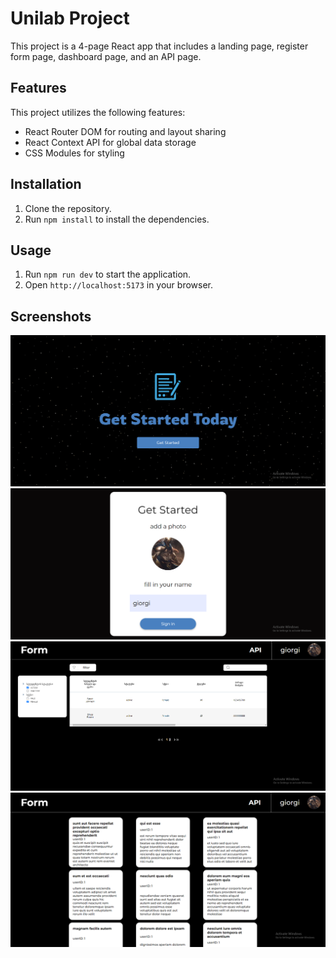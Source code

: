 # Unilab Project

This project is a 4-page React app that includes a landing page, register form page, dashboard page, and an API page.

## Features

This project utilizes the following features:

- React Router DOM for routing and layout sharing
- React Context API for global data storage
- CSS Modules for styling

## Installation

1. Clone the repository.
2. Run `npm install` to install the dependencies.

## Usage

1. Run `npm run dev` to start the application.
2. Open `http://localhost:5173` in your browser.

## Screenshots

![Screenshot 1](/src/assets/images/screenshot1.PNG)
![Screenshot 2](/src/assets/images/screenshot2.PNG)
![Screenshot 3](/src/assets/images/screenshot3.PNG)
![Screenshot 4](/src/assets/images/screenshot4.PNG)
